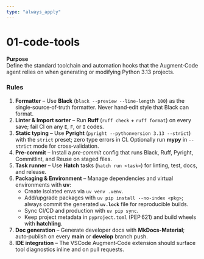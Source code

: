 ```yaml
---
type: "always_apply"
---
```


# 01-code-tools

**Purpose**\
Define the standard toolchain and automation hooks that the Augment‑Code agent relies on when generating or modifying Python 3.13 projects.

### Rules

1. **Formatter** – Use **Black** (`black --preview --line-length 100`) as the single‑source‑of‑truth formatter. Never hand‑edit style that Black can format.
2. **Linter & Import sorter** – Run **Ruff** (`ruff check` + `ruff format`) on every save; fail CI on any `E`, `F`, or `I` codes.
3. **Static typing** – Use **Pyright** (`pyright --pythonversion 3.13 --strict`) with the `strict` preset; zero type errors in CI. Optionally run **mypy** in `--strict` mode for cross‑validation.
4. **Pre‑commit** – Install a *pre‑commit* config that runs Black, Ruff, Pyright, Commitlint, and Reuse on staged files.
5. **Task runner** – Use **Hatch** tasks (`hatch run <task>`) for linting, test, docs, and release.
6. **Packaging & Environment** – Manage dependencies and virtual environments with **uv**:
   - Create isolated envs via `uv venv .venv`.
   - Add/upgrade packages with `uv pip install --no-index <pkg>`; always commit the generated **`uv.lock`** file for reproducible builds.
   - Sync CI/CD and production with `uv pip sync`.
   - Keep project metadata in `pyproject.toml` (PEP 621) and build wheels with **hatchling**.
7. **Doc generation** – Generate developer docs with **MkDocs‑Material**; auto‑publish on every **main** or **develop** branch push.
8. **IDE integration** – The VSCode Augment‑Code extension should surface tool diagnostics inline and on pull requests.

